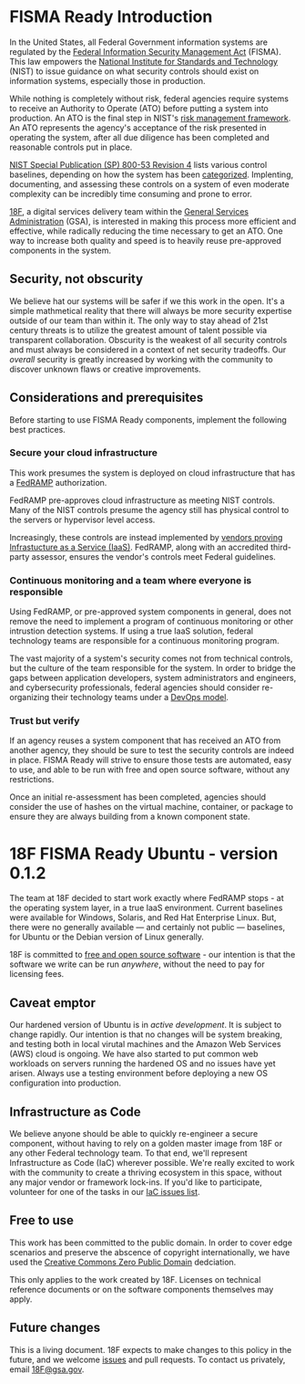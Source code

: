 # FISMA Ready Introduction

In the United States, all Federal Government information systems are regulated by the [Federal Information Security Management Act](http://en.wikipedia.org/wiki/Federal_Information_Security_Management_Act_of_2002) (FISMA). This law empowers the [National Institute for Standards and Technology](http://www.nist.gov/) (NIST) to issue guidance on what security controls should exist on information systems, especially those in production.

While nothing is completely without risk, federal agencies require systems to receive an Authority to Operate (ATO) before putting a system into production. An ATO is the final step in NIST's [risk management framework](http://csrc.nist.gov/groups/SMA/fisma/framework.html). An ATO represents the agency's acceptance of the risk presented in operating the system, after all due diligence has been completed and reasonable controls put in place.

[NIST Special Publication (SP) 800-53 Revision 4](http://csrc.nist.gov/groups/SMA/fisma/controls.html) lists various control baselines, depending on how the system has been [categorized](http://csrc.nist.gov/groups/SMA/fisma/categorization.html). Implenting, documenting, and assessing these controls on a system of even moderate complexity can be incredibly time consuming and prone to error.

[18F](https://18F.gsa.gov), a digital services delivery team within the [General Services Administration](http://www.gsa.gov) (GSA), is interested in making this process more efficient and effective, while radically reducing the time necessary to get an ATO. One way to increase both quality and speed is to heavily reuse pre-approved components in the system.

## Security, not obscurity

We believe hat our systems will be safer if we this work in the open. It's a simple mathmetical reality that there will always be more security expertise outside of our team than within it. The only way to stay ahead of 21st century threats is to utilize the greatest amount of talent possible via transparent collaboration. Obscurity is the weakest of all security controls and must always be considered in a context of net security tradeoffs. Our _overall_ security is greatly increased by working with the community to discover unknown flaws or creative improvements. 

## Considerations and prerequisites

Before starting to use FISMA Ready components, implement the following best practices.

### Secure your cloud infrastructure

This work presumes the system is deployed on cloud infrastructure that has a [FedRAMP](http://cloud.cio.gov/fedramp) authorization.

FedRAMP pre-approves cloud infrastructure as meeting NIST controls. Many of the NIST controls presume the agency still has physical control to the servers or hypervisor level access.

Increasingly, these controls are instead implemented by [vendors proving Infrastucture as a Service (IaaS)](http://cloud.cio.gov/fedramp/cloud-systems). FedRAMP, along with an accredited third-party assessor, ensures the vendor's controls meet Federal guidelines.

### Continuous monitoring and a team where everyone is responsible

Using FedRAMP, or pre-approved system components in general, does not remove the need to implement a program of continuous monitoring or other intrustion detection systems. If using a true IaaS solution, federal technology teams are responsible for a continuous monitoring program.

The vast majority of a system's security comes not from technical controls, but the culture of the team responsible for the system. In order to bridge the gaps between application developers, system administrators and engineers, and cybersecurity professionals, federal agencies should consider re-organizing their technology teams under a [DevOps model](http://en.wikipedia.org/wiki/DevOps).

### Trust but verify

If an agency reuses a system component that has received an ATO from another agency, they should be sure to test the security controls are indeed in place. FISMA Ready will strive to ensure those tests are automated, easy to use, and able to be run with free and open source software, without any restrictions.

Once an initial re-assessment has been completed, agencies should consider the use of hashes on the virtual machine, container, or package to ensure they are always building from a known component state.

# 18F FISMA Ready Ubuntu - version 0.1.2

The team at 18F decided to start work exactly where FedRAMP stops - at the operating system layer, in a true IaaS environment. Current baselines were available for Windows, Solaris, and Red Hat Enterprise Linux. But, there were no generally available &mdash; and certainly not public &mdash; baselines, for Ubuntu or the Debian version of Linux generally.

18F is committed to [free and open source software](https://github.com/18F/open-source-policy/blob/master/policy.md) - our intention is that the software we write can be run _anywhere_, without the need to pay for licensing fees.

## Caveat emptor

Our hardened version of Ubuntu is in *_active development_*. It is subject to change rapidly. Our intention is that no changes will be system breaking, and testing both in local virutal machines and the Amazon Web Services (AWS) cloud is ongoing. We have also started to put common web workloads on servers running the hardened OS and no issues have yet arisen. Always use a testing environment before deploying a new OS configuration into production.

## Infrastructure as Code

We believe anyone should be able to quickly re-engineer a secure component, without having to rely on a golden master image from 18F or any other Federal technology team. To that end, we'll represent Infrastructure as Code (IaC) wherever possible. We're really excited to work with the community to create a thriving ecosystem in this space, without any major vendor or framework lock-ins. If you'd like to participate, volunteer for one of the tasks in our [IaC issues list](https://github.com/fisma-ready/ubuntu-lts/issues?labels=IaC&page=1&state=open).

## Free to use

This work has been committed to the public domain. In order to cover edge scenarios and preserve the abscence of copyright internationally, we have used the [Creative Commons Zero Public Domain](https://github.com/fisma-ready/ubuntu-lts/blob/master/LICENSE) dedciation. 

This only applies to the work created by 18F. Licenses on technical reference documents or on the software components themselves may apply.

## Future changes

This is a living document. 18F expects to make changes to this policy in the future, and we welcome [issues](https://github.com/fisma-ready/ubuntu-lts/issues) and pull requests. To contact us privately, email <a href="mailto:18F@gsa.gov">18F@gsa.gov</a>.
